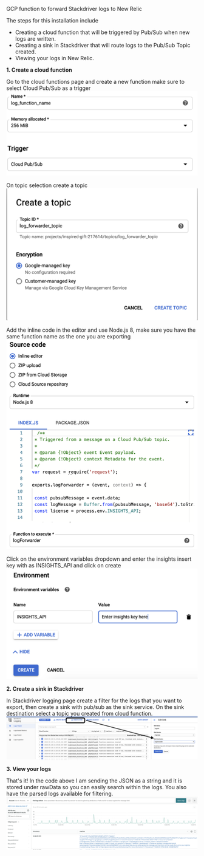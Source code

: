 GCP function to forward Stackdriver logs to New Relic


The steps for this installation include

- Creating a cloud function that will be triggered by Pub/Sub when new logs are written.
- Creating a sink in Stackdriver that will route logs to the Pub/Sub Topic created.
- Viewing your logs in New Relic.
      
**1. Create a cloud function**

Go to the cloud functions page and create a new function make sure to select Cloud Pub/Sub as a trigger
![alt text](https://github.com/Dkairu/gcp-newrelic-logs-cloud_function/blob/master/screenshots/screenshot5.png)
 

On topic selection create a topic
![alt text](https://github.com/Dkairu/gcp-newrelic-logs-cloud_function/blob/master/screenshots/screenshot6.png)

Add the inline code in the editor and use Node.js 8, make sure you have the same function name as the one you are exporting
![alt text](https://github.com/Dkairu/gcp-newrelic-logs-cloud_function/blob/master/screenshots/screenshot4.png)

Click on the environment variables dropdown and enter the insights insert key with as INSIGHTS_API and click on create
![alt text](https://github.com/Dkairu/gcp-newrelic-logs-cloud_function/blob/master/screenshots/screenshot3.png)


**2. Create a sink in Stackdriver**

In Stackdriver logging page create a filter for the logs that you want to export, then create a sink with pub/sub as the sink service.  On the sink destination select a topic you created from cloud function.
![alt text](https://github.com/Dkairu/gcp-newrelic-logs-cloud_function/blob/master/screenshots/screenshot1.png)


**3. View your logs**

That's it! In the code above I am sending the JSON as a string and it is stored under rawData so you can easily search within the logs. You also have the parsed logs available for filtering.
![alt text](https://github.com/Dkairu/gcp-newrelic-logs-cloud_function/blob/master/screenshots/screenshot2.png)
